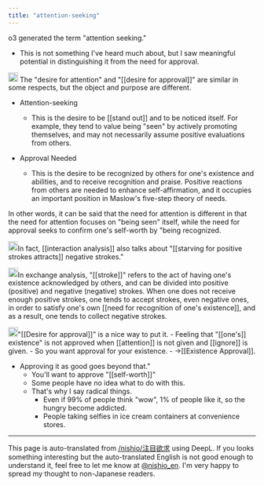 ```yaml
---
title: "attention-seeking"
---
```


o3 generated the term "attention seeking."
- This is not something I've heard much about, but I saw meaningful potential in distinguishing it from the need for approval.

<img src='https://scrapbox.io/api/pages/nishio-en/o3-mini-high/icon' alt='o3-mini-high.icon' height="19.5"/>
The "desire for attention" and "[[desire for approval]]" are similar in some respects, but the object and purpose are different.

- Attention-seeking
    - This is the desire to be [[stand out]] and to be noticed itself. For example, they tend to value being "seen" by actively promoting themselves, and may not necessarily assume positive evaluations from others.

- Approval Needed
    - This is the desire to be recognized by others for one's existence and abilities, and to receive recognition and praise. Positive reactions from others are needed to enhance self-affirmation, and it occupies an important position in Maslow's five-step theory of needs.


In other words, it can be said that the need for attention is different in that the need for attention focuses on "being seen" itself, while the need for approval seeks to confirm one's self-worth by "being recognized.

<img src='https://scrapbox.io/api/pages/nishio-en/nishio/icon' alt='nishio.icon' height="19.5"/>In fact, [[interaction analysis]] also talks about "[[starving for positive strokes attracts]] negative strokes."

<img src='https://scrapbox.io/api/pages/nishio-en/o3-mini-high/icon' alt='o3-mini-high.icon' height="19.5"/>In exchange analysis, "[[stroke]]" refers to the act of having one's existence acknowledged by others, and can be divided into positive (positive) and negative (negative) strokes. When one does not receive enough positive strokes, one tends to accept strokes, even negative ones, in order to satisfy one's own [[need for recognition of one's existence]], and as a result, one tends to collect negative strokes.

<img src='https://scrapbox.io/api/pages/nishio-en/nishio/icon' alt='nishio.icon' height="19.5"/>"[[Desire for approval]]" is a nice way to put it.
    - Feeling that "[[one's]] existence" is not approved when [[attention]] is not given and [[ignore]] is given.
    - So you want approval for your existence.
        - →[[Existence Approval]].
- Approving it as good goes beyond that."
    - You'll want to approve "[[self-worth]]"
    - Some people have no idea what to do with this.
    - That's why I say radical things.
        - Even if 99% of people think "wow", 1% of people like it, so the hungry become addicted.
        - People taking selfies in ice cream containers at convenience stores.

---
This page is auto-translated from [/nishio/注目欲求](https://scrapbox.io/nishio/注目欲求) using DeepL. If you looks something interesting but the auto-translated English is not good enough to understand it, feel free to let me know at [@nishio_en](https://twitter.com/nishio_en). I'm very happy to spread my thought to non-Japanese readers.